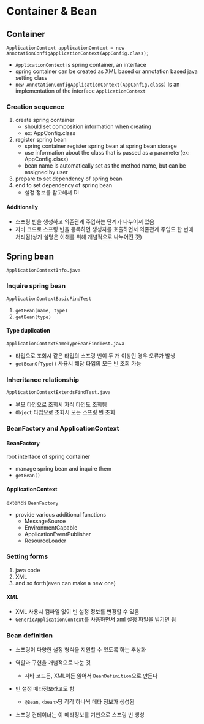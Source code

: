 # Container & Bean

## Container

`ApplicationContext applicationContext = new AnnotationConfigApplicationContext(AppConfig.class);`

- `ApplicationContext` is spring container, an interface
- spring container can be created as XML based or annotation based java setting class
- `new AnnotationConfigApplicationContext(AppConfig.class)` is an implementation of the interface `ApplicationContext`

### Creation sequence

1. create spring container
    - should set composition information when creating
    - ex: AppConfig.class
2. register spring bean
    - spring container register spring bean at spring bean storage
    - use information about the class that is passed as a parameter(ex: AppConfig.class)
    - bean name is automatically set as the method name, but can be assigned by user
3. prepare to set dependency of spring bean
4. end to set dependency of spring bean
   - 설정 정보를 참고해서 DI

#### Additionally

- 스프링 빈을 생성하고 의존관계 주입하는 단계가 나누어져 있음
- 자바 코드로 스프링 빈을 등록하면 생성자를 호출하면서 의존관계 주입도 한 번에 처리됨(상기 설명은 이해를 위해 개념적으로 나누어진 것)

## Spring bean

`ApplicationContextInfo.java`

### Inquire spring bean

`ApplicationContextBasicFindTest`

1. `getBean(name, type)`
2. `getBean(type)`

#### Type duplication

`ApplicationContextSameTypeBeanFindTest.java`

- 타입으로 조회시 같은 타입의 스프링 빈이 두 개 이상인 경우 오류가 발생
- `getBeanOfType()` 사용시 해당 타입의 모든 빈 조회 가능

### Inheritance relationship

`ApplicationContextExtendsFindTest.java`

- 부모 타입으로 조회시 자식 타입도 조회됨
- `Object` 타입으로 조회시 모든 스프링 빈 조회

### BeanFactory and ApplicationContext

#### BeanFactory

root interface of spring container

- manage spring bean and inquire them
- `getBean()`

#### ApplicationContext

extends `BeanFactory`

- provide various additional functions
  - MessageSource
  - EnvironmentCapable
  - ApplicationEventPublisher
  - ResourceLoader

### Setting forms

1. java code
2. XML
3. and so forth(even can make a new one)

#### XML

- XML 사용시 컴파일 없이 빈 설정 정보를 변경할 수 있음
- `GenericApplicationContext`를 사용하면서 xml 설정 파일을 넘기면 됨

### Bean definition

- 스프링이 다양한 설정 형식을 지원할 수 있도록 하는 추상화
- 역할과 구현을 개념적으로 나눈 것
  - 자바 코드든, XML이든 읽어서 `BeanDefinition`으로 만든다

- 빈 설정 메타정보라고도 함
  - `@Bean`, `<bean>`당 각각 하나씩 메타 정보가 생성됨
- 스프링 컨테이너는 이 메타정보를 기반으로 스프링 빈 생성
